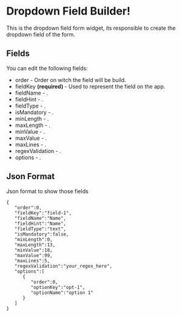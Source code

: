 # Dropdown Field Builder!

This is the dropdown field form widget, its responsible to create the dropdown field of the form.

## Fields

You can edit the following fields:

- order - Order on witch the field will be build.
- fieldKey **(required)** - Used to represent the field on the app.
- fieldName - .
- fieldHint - .
- fieldType - .
- isMandatory - .
- minLength - .
- maxLength - .
- minValue - .
- maxValue - .
- maxLines - .
- regexValidation - .
- options - .

## Json Format

Json format to show those fields

    {
       "order":0,
       "fieldKey":"field-1",
       "fieldName":"Name",
       "fieldHint":"Name",
       "fieldType":"text",
       "isMandatory":false,
       "minLength":0,
       "maxLength":13,
       "minValue":18,
       "maxValue":99,
       "maxLines":5,
       "regexValidation":"your_regex_here",
       "options":[
          {
             "order":0,
             "optionKey":"opt-1",
             "optionName":"option 1"
          }
       ]
    }
